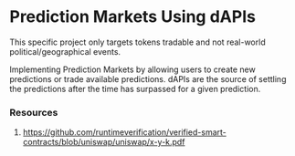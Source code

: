 # Prediction Markets Using dAPIs

This specific project only targets tokens tradable and not real-world political/geographical events.

Implementing Prediction Markets by allowing users to create new predictions or trade available predictions.
dAPIs are the source of settling the predictions after the time has surpassed for a given prediction.

### Resources

1. https://github.com/runtimeverification/verified-smart-contracts/blob/uniswap/uniswap/x-y-k.pdf
